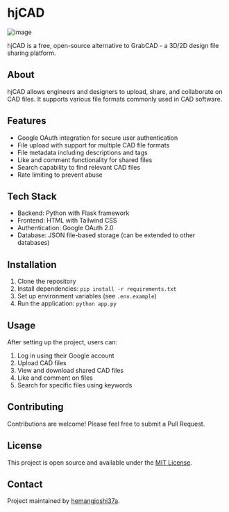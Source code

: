 # hjCAD

![image](https://github.com/user-attachments/assets/ecd31614-153f-48e0-8e02-c5b776e08d91)

hjCAD is a free, open-source alternative to GrabCAD - a 3D/2D design file sharing platform.

## About

hjCAD allows engineers and designers to upload, share, and collaborate on CAD files. It supports various file formats commonly used in CAD software.

## Features

- Google OAuth integration for secure user authentication
- File upload with support for multiple CAD file formats
- File metadata including descriptions and tags
- Like and comment functionality for shared files
- Search capability to find relevant CAD files
- Rate limiting to prevent abuse

## Tech Stack

- Backend: Python with Flask framework
- Frontend: HTML with Tailwind CSS
- Authentication: Google OAuth 2.0
- Database: JSON file-based storage (can be extended to other databases)

## Installation

1. Clone the repository
2. Install dependencies: `pip install -r requirements.txt`
3. Set up environment variables (see `.env.example`)
4. Run the application: `python app.py`

## Usage

After setting up the project, users can:
1. Log in using their Google account
2. Upload CAD files
3. View and download shared CAD files
4. Like and comment on files
5. Search for specific files using keywords

## Contributing

Contributions are welcome! Please feel free to submit a Pull Request.

## License

This project is open source and available under the [MIT License](LICENSE).

## Contact

Project maintained by [hemangjoshi37a](https://github.com/hemangjoshi37a).
